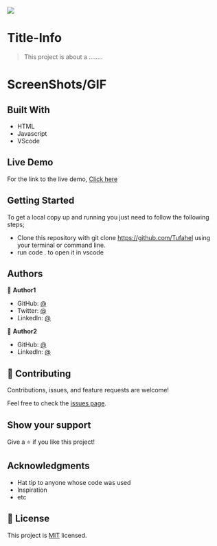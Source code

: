 ![](https://img.shields.io/badge/Microverse-blueviolet)

# Title-Info
> This project is about a ........


# ScreenShots/GIF


## Built With
- HTML
- Javascript
- VScode

## Live Demo
For the link to the live demo, [Click here]()

## Getting Started
To get a local copy up and running you just need to follow the following steps;
- Clone this repository with
git clone https://github.com/Tufahel using your terminal or command line.
- run code . to open it in vscode

## Authors

👤 **Author1**

- GitHub: [@](https://github.com)
- Twitter: [@](https://twitter.com)
- LinkedIn: [@](https://www.linkedin.com)

👤 **Author2**

- GitHub: [@](https://github.com)
- LinkedIn: [@](https://bd.linkedin.com)

## 🤝 Contributing

Contributions, issues, and feature requests are welcome!

Feel free to check the [issues page](../../issues/).

## Show your support

Give a ⭐️ if you like this project!

## Acknowledgments

- Hat tip to anyone whose code was used
- Inspiration
- etc

## 📝 License

This project is [MIT](./MIT.md) licensed.
